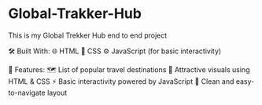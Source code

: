 # Global-Trakker-Hub
This is my Global Trekker Hub end to end project

🛠️ Built With:
🌐 HTML
🎨 CSS
⚙️ JavaScript (for basic interactivity)

🧾 Features:
🗺️ List of popular travel destinations
📸 Attractive visuals using HTML & CSS
⚡ Basic interactivity powered by JavaScript
🎯 Clean and easy-to-navigate layout


